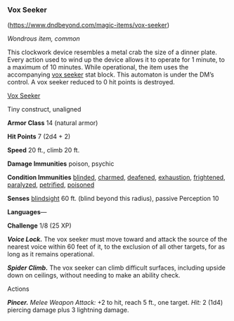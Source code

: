 ### Vox Seeker

(https://www.dndbeyond.com/magic-items/vox-seeker)

_Wondrous item, common_

This clockwork device resembles a metal crab the size of a dinner plate. Every action used to wind up the device allows it to operate for 1 minute, to a maximum of 10 minutes. While operational, the item uses the accompanying [vox seeker](https://www.dndbeyond.com/magic-items/vox-seeker) stat block. This automaton is under the DM’s control. A vox seeker reduced to 0 hit points is destroyed.

[Vox Seeker](https://www.dndbeyond.com/monsters/vox-seeker)

Tiny construct, unaligned

**Armor Class** 14 (natural armor)

**Hit Points** 7 (2d4 + 2)

**Speed** 20 ft., climb 20 ft.

**Damage Immunities** poison, psychic

**Condition Immunities** [blinded](https://www.dndbeyond.com/compendium/rules/basic-rules/appendix-a-conditions#Blinded), [charmed](https://www.dndbeyond.com/compendium/rules/basic-rules/appendix-a-conditions#Charmed), [deafened](https://www.dndbeyond.com/compendium/rules/basic-rules/appendix-a-conditions#Deafened), [exhaustion](https://www.dndbeyond.com/compendium/rules/basic-rules/appendix-a-conditions#Exhaustion), [frightened](https://www.dndbeyond.com/compendium/rules/basic-rules/appendix-a-conditions#Frightened), [paralyzed](https://www.dndbeyond.com/compendium/rules/basic-rules/appendix-a-conditions#Paralyzed), [petrified](https://www.dndbeyond.com/compendium/rules/basic-rules/appendix-a-conditions#Petrified), [poisoned](https://www.dndbeyond.com/compendium/rules/basic-rules/appendix-a-conditions#Poisoned)

**Senses** [blindsight](https://www.dndbeyond.com/compendium/rules/basic-rules/monsters#Blindsight) 60 ft. (blind beyond this radius), passive Perception 10

**Languages**—

**Challenge** 1/8 (25 XP)

**_Voice Lock._** The vox seeker must move toward and attack the source of the nearest voice within 60 feet of it, to the exclusion of all other targets, for as long as it remains operational.

**_Spider Climb._** The vox seeker can climb difficult surfaces, including upside down on ceilings, without needing to make an ability check.

Actions

_**Pincer.** Melee Weapon Attack:_ +2 to hit, reach 5 ft., one target. _Hit:_ 2 (1d4) piercing damage plus 3 lightning damage.